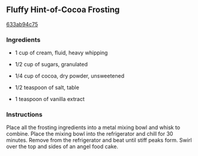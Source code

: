 ## Fluffy Hint-of-Cocoa Frosting

[633ab94c75](http://tastykitchen.com/recipes/desserts/fluffy-hint-of-cocoa-frosting/)

### Ingredients

 - 1 cup of cream, fluid, heavy whipping

 - 1/2 cup of sugars, granulated

 - 1/4 cup of cocoa, dry powder, unsweetened

 - 1/2 teaspoon of salt, table

 - 1 teaspoon of vanilla extract

### Instructions

Place all the frosting ingredients into a metal mixing bowl and whisk to combine. Place the mixing bowl into the refrigerator and chill for 30 minutes. Remove from the refrigerator and beat until stiff peaks form. Swirl over the top and sides of an angel food cake.
